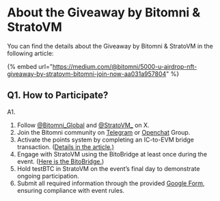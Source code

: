 # About the Giveaway by Bitomni & StratoVM

You can find the details about the Giveaway by Bitomni & StratoVM in the following article:

{% embed url="https://medium.com/@bitomni/5000-u-airdrop-nft-giveaway-by-stratovm-bitomni-join-now-aa031a957804" %}

## Q1. How to Participate?

A1.

1. Follow [@Bitomni\_Global](https://x.com/Bitomni\_Global) and [@StratoVM\_](https://x.com/StratoVM\_) on X.
2. Join the Bitomni community on [Telegram](https://t.me/Bitomni) or [Openchat](https://oc.app/community/dq6eb-jiaaa-aaaar-beeqa-cai/channel/214369805762538754138185926899449354254/) Group.
3. Activate the points system by completing an IC-to-EVM bridge transaction. ([Details in the article.)](notion://www.notion.so/o/mUrmJms3InDAJqxQ2KiI/s/XDp09hdz3KseEnIinUaw/)
4. Engage with StratoVM using the BitoBridge at least once during the event. ([Here is the BitoBridge.](https://gwarc-biaaa-aaaak-akwua-cai.icp0.io/bridge))
5. Hold testBTC in StratoVM on the event’s final day to demonstrate ongoing participation.
6. Submit all required information through the provided [Google Form](https://docs.google.com/forms/d/e/1FAIpQLSeEcKA3AIJALRt4BpB7ZehV5XMJ51cmKTvODzP3VdNqE6Gksw/viewform), ensuring compliance with event rules.
